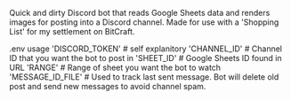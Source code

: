 Quick and dirty Discord bot that reads Google Sheets data and renders images for posting into a Discord channel. Made for use with a 'Shopping List' for my settlement on BitCraft.

.env usage
'DISCORD_TOKEN' # self explanitory
'CHANNEL_ID' # Channel ID that you want the bot to post in
'SHEET_ID' # Google Sheets ID found in URL
'RANGE' # Range of sheet you want the bot to watch
'MESSAGE_ID_FILE' # Used to track last sent message. Bot will delete old post and send new messages to avoid channel spam.
